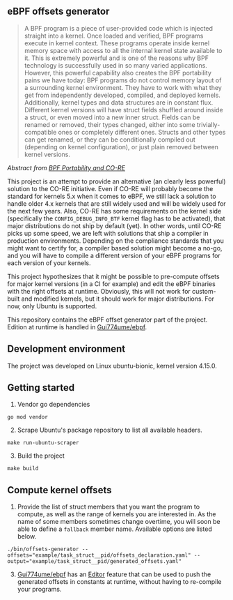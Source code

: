 ## eBPF offsets generator

> A BPF program is a piece of user-provided code which is injected straight into a kernel. Once loaded and verified, BPF programs execute in kernel context. These programs operate inside kernel memory space with access to all the internal kernel state available to it. This is extremely powerful and is one of the reasons why BPF technology is successfully used in so many varied applications. However, this powerful capability also creates the BPF portability pains we have today: BPF programs do not control memory layout of a surrounding kernel environment. They have to work with what they get from independently developed, compiled, and deployed kernels. Additionally, kernel types and data structures are in constant flux. Different kernel versions will have struct fields shuffled around inside a struct, or even moved into a new inner struct. Fields can be renamed or removed, their types changed, either into some trivially-compatible ones or completely different ones. Structs and other types can get renamed, or they can be conditionally compiled out (depending on kernel configuration), or just plain removed between kernel versions.

_Abstract from [BPF Portability and CO-RE](https://facebookmicrosites.github.io/bpf/blog/2020/02/19/bpf-portability-and-co-re.html)_

This project is an attempt to provide an alternative (an clearly less powerful) solution to the CO-RE initiative. Even if CO-RE will probably become the standard for kernels 5.x when it comes to eBPF, we still lack a solution to handle older 4.x kernels that are still widely used and will be widely used for the next few years. Also, CO-RE has some requirements on the kernel side (specifically the `CONFIG_DEBUG_INFO_BTF` kernel flag has to be activated), that major distributions do not ship by default (yet).
In other words, until CO-RE picks up some speed, we are left with solutions that ship a compiler in production environments. Depending on the compliance standards that you might want to certify for, a compiler based solution might become a no-go, and you will have to compile a different version of your eBPF programs for each version of your kernels.

This project hypothesizes that it might be possible to pre-compute offsets for major kernel versions (in a CI for example) and edit the eBPF binaries with the right offsets at runtime.
Obviously, this will not work for custom-built and modified kernels, but it should work for major distributions. For now, only Ubuntu is supported.

This repository contains the eBPF offset generator part of the project. Edition at runtime is handled in [Gui774ume/ebpf](https://github.com/Gui774ume/ebpf).

## Development environment

The project was developed on Linux ubuntu-bionic, kernel version 4.15.0.

## Getting started

1) Vendor go dependencies

```shell script
go mod vendor
```

2) Scrape Ubuntu's package repository to list all available headers.

```shell script
make run-ubuntu-scraper
```

3) Build the project

```shell script
make build
```

## Compute kernel offsets

1) Provide the list of struct members that you want the program to compute, as well as the range of kernels you are interested in. As the name of some members sometimes change overtime, you will soon be able to define a `fallback` member name. Available options are listed below.

```shell script
./bin/offsets-generator --offsets="example/task_struct__pid/offsets_declaration.yaml" --output="example/task_struct__pid/generated_offsets.yaml"
```

3) [Gui774ume/ebpf](https://github.com/Gui774ume/ebpf) has an [Editor](https://godoc.org/github.com/Gui774ume/ebpf#Editor) feature that can be used to push the generated offsets in constants at runtime, without having to re-compile your programs.

